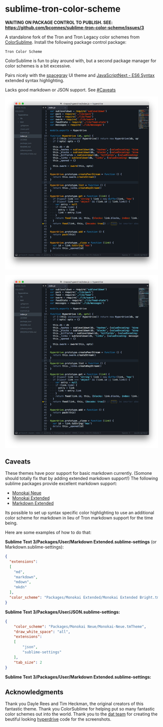 # sublime-tron-color-scheme

**WAITING ON PACKAGE CONTROL TO PUBLISH. SEE: https://github.com/bcomnes/sublime-tron-color-scheme/issues/3**

A standalone fork of the Tron and Tron Legacy color schemes from [ColorSublime](http://colorsublime.com/?q=tron). Install the following package control package:

```
Tron Color Scheme
```

ColorSublime is fun to play around with, but a second package manager for color schemes is a bit excessive.

Pairs nicely with the [spacegray](https://github.com/kkga/spacegray) UI theme and [Java​Script​Next - ES6 Syntax](https://packagecontrol.io/packages/JavaScriptNext%20-%20ES6%20Syntax) extended syntax highlighting.

Lacks good markdown or JSON support.  See [#Caveats](#caveats)

![](legacy.png)

![](tron.png)

## Caveats

These themes have poor support for basic markdown currently.  (Somone should totally fix that by adding extended markdown support!)  The following sublime packages provide excellent markdown support:

- [Monokai Neue](https://packagecontrol.io/packages/Monokai%20Neue)
- [Monokai Extended](https://packagecontrol.io/packages/Monokai%20Extended)
- [Markdown Extended](https://packagecontrol.io/packages/Markdown%20Extended)

Its possible to set up syntax specific color highlighting to use an additional color scheme for markdown in lieu of Tron markdown support for the time being.

Here are some examples of how to do that:

**Sublime Text 3/Packages/User/Markdown Extended.sublime-settings** (or Markdown.sublime-settings):

```json
{
  "extensions":
  [
    "md",
    "markdown",
    "mdown",
    "mkdn"
  ],
  "color_scheme": "Packages/Monokai Extended/Monokai Extended Bright.tmTheme"
}
```

**Sublime Text 3/Packages/User/JSON.sublime-settings:**

```json
{
	"color_scheme": "Packages/Monokai Neue/Monokai-Neue.tmTheme",
	"draw_white_space": "all",
	"extensions":
	[
		"json",
		"sublime-settings"
	],
	"tab_size": 2
}

```

**Sublime Text 3/Packages/User/Markdown Extended.sublime-settings:**

## Acknowledgments

Thank you Dayle Rees and Tim Heckman, the original creators of this fantastic theme.  Thank you ColorSublime for helping put so many fantastic color schemes out into the world.  Thank you to the [dat team](http://dat-data.com/team) for creating the beutiful looking [hyperdrive](https://github.com/mafintosh/hyperdrive) code for the screenshots.
